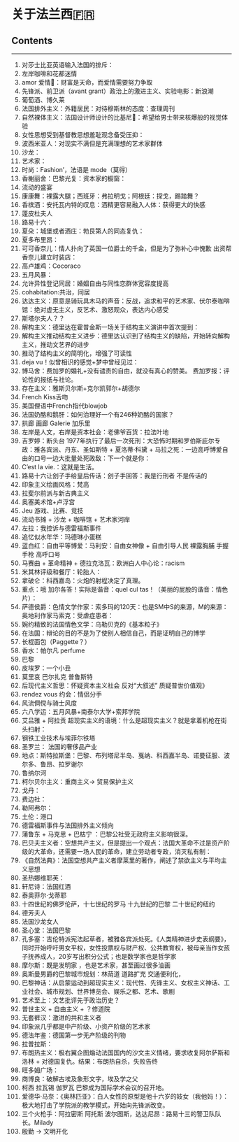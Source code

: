 # 关于法兰西🇫🇷

## Contents
---

1. 对莎士比亚英语输入法国的排斥：
2. 左岸咖啡和花都迷情
3. amor 爱情💓：财富是天命，而爱情需要努力争取
4. 先锋派、前卫派（avant grant）政治上的激进主义、实验电影：新浪潮
5. 葡萄酒、博久莱
6. 法国排外主义：外籍居民：对待穆斯林的态度：查理周刊
7. 自然裸体主义：法国设计师设计的比基尼👙：希望给男士带来核爆般的视觉体验
8. 女性思想受到基督教思想羞耻观念备受压抑：
9. 波西米亚人：对现实不满但是充满理想的艺术家群体
10. 沙龙：
11. 艺术家：
12. 时尚：Fashion’，法语是 mode（莫得）
13. 香榭丽舍：巴黎光复：资本家的橱窗：
14. 流动的盛宴
15. 康康舞：裸露大腿；西班牙：弗拉明戈；阿根廷：探戈，踢踏舞？
16. 香槟酒：安托瓦内特的叹息：酒精更容易融入人体：获得更大的快感
17. 蓬皮杜夫人
18. 路易十六：
19. 夏朵：城堡或者酒庄：勃艮第人的同态复仇：
20. 夏多布里昂：
21. 可可香奈儿：情人扑向了英国一位爵士的千金，但是为了弥补心中愧歉 出资帮香奈儿建立时装店：
22. 高卢雄鸡：Cocoraco
23. 五月风暴：
24. 允许异性登记同居：婚姻自由与同性恋群体宽容度提高
25. cohabitation:共治，同居
26. 达达主义：原意是骑玩具木马的声音：反战，追求和平的艺术家、伏尔泰咖啡馆：绝对虚无主义，反艺术、激怒观众，表达内心感受
27. 斯塔尔夫人？？
28. 解构主义：德里达在霍普金斯一场关于结构主义演讲中首次提到：
29. 解构主义推动结构主义进步：德里达认识到了结构主义的缺陷，开始转向解构主义，推动文艺界的进步
30. 推动了结构主义的简明化，增强了可读性
31. deja vu！似曾相识的感觉+梦中曾经见过：
32. 博马舍：费加罗的婚礼+没有谴责的自由，就没有真心的赞美。 费加罗报：评论性的报纸与社论。
33. 存在主义：雅斯贝尔斯+克尔凯郭尔+胡德尔
34. French Kiss舌吻
35. 美国俚语中French指代blowjob
36. 法国奶酪和鹅肝：如何治理好一个有246种奶酪的国家？
37. 拱廊 画廊 Galerie 加乐里
38. 左岸是人文，右岸是资本社会：老佛爷百货：拉法叶地
39. 吉罗婷：断头台 1977年执行了最后一次死刑：大恐怖时期和罗伯斯庇尔专政：雅各宾派、丹东、圣如斯特 + 夏洛蒂·科黛 + 马拉之死：一边高呼博爱自由的口号一边大批量处死政敌：下一个就是你：
40. C’est la vie.：这就是生活。
41. 路易十六让刽子手给皇后传话：刽子手回答：我是行刑者 不是传话的
42. 印象主义绘画风格：梵高
43. 拉斐尔前派与新古典主义
44. 奥塞美术馆+卢浮宫
45. Jeu 游戏、比赛、竞技
46. 流动书摊 + 沙龙 + 咖啡馆 + 艺术家河岸
47. 左拉：我控诉与德雷福斯事件
48. 追忆似水年华：玛德琳小蛋糕
49. 蓝白红：自由平等博爱：马利安：自由女神像 + 自由引导人民 裸露胸脯 手握手枪 高呼口号
50. 马赛曲 + 革命精神 + 德拉克洛瓦：欧洲白人中心论：racism
51. 米其林评级和餐厅：轮胎人：
52. 拿破仑：科西嘉岛：火炮的射程决定了真理。
53. 重点：哦 加尔各答！实际是谐音：quel cul tas！（美丽的屁股的谐音：情色片）：
54. 萨德侯爵：色情文学作家：索多玛的120天：也是SM中S的来源，M的来源：奥地利作家马索克：受虐症患者：
55. 婉约精致的法国情色文学：乌勒贝克的《基本粒子》
56. 在法国：辩论的目的不是为了使别人相信自己，而是证明自己的博学
57. 长棍面包（Paggette？）
58. 香水：帕尔凡 perfume 
59. 巴黎
60. 皮埃罗：一个小丑
61. 莫里哀 巴尔扎克 普鲁斯特
62. 后现代主义哲思：怀疑资本主义社会 反对“大叙述” 质疑普世价值观》
63. rendez vous 约会：情侣分手
64. 风流倜傥与骑士风度
65. 六八学运：五月风暴+南泰尔大学+索邦学院
66. 艾吕雅 + 阿拉贡 超现实主义的语境：什么是超现实主义？就是拿着机枪在街头扫射：
67. 钢铁工业技术与埃菲尔铁塔
68. 圣罗兰： 法国的奢侈品产业
69. 地点：斯特拉斯堡：巴黎、布列塔尼半岛、戛纳、科西嘉半岛、诺曼征服、波尔多、鲁昂、拉罗谢尔
70. 鲁纳尔河
71. 柯尔贝尔主义：重商主义-> 贸易保护主义
72. 戈丹：
73. 费边社：
74. 勒阿弗尔：
75. 土伦：港口
76. 德雷福斯事件与法国排外主义倾向
77. 蒲鲁东 + 马克思 + 巴枯宁 ：巴黎公社受无政府主义影响很深。
78. 巴贝夫主义者：空想共产主义，但是提出一个观点：法国大革命不过是资产阶级的大革命，还需要一场人民的革命，建立劳动者专政，消灭私有制：
79. 《自然法典》：法国空想共产主义者摩莱里的著作，阐述了禁欲主义与平均主义思想
80. 圣热娜维耶芙：
81. 轩尼诗：法国红酒
82. 泰奥菲尔·戈蒂耶
83. 十四世纪的佛罗伦萨，十七世纪的罗马 十九世纪的巴黎 二十世纪的纽约
84. 德芳夫人
85. 法国沙龙女人
86. 圣心堂：法国巴黎
87. 孔多塞：吉伦特派宪法起草者，被雅各宾派处死。《人类精神进步史表纲要》，同时开始呼吁男女平权，女性投票权与财产权、公共教育权，被母亲当作女孩子抚养成人，20岁写出积分公式；也是数学家也是哲学家
88. 摩尔斯：既是发明家 ，也是艺术家，甚至画过很多油画
89. 奥斯曼男爵的巴黎城市规划：林荫道 道路扩充 交通便利化，
90. 巴黎神话：从启蒙运动到超现实主义：现代性、先锋主义、女权主义神话、工业社会、城市规划、世界博览会、娱乐之都、艺术、歌剧
91. 艺术至上：文艺批评先于政治历史？
92. 普世主义 + 自由主义 + ？修道院
93. 无套裤汉：激进的共和主义者
94. 印象派几乎都是中产阶级、小资产阶级的艺术家
95. 德法年鉴：德国第一步无产阶级的刊物
96. 拉普拉斯：
97. 布朗热主义：极右翼企图煽动法国国内的沙文主义情绪，要求收复阿尔萨斯和洛林 + 对德国复仇。结果：布朗热自杀，失败告终
98. 旺多姆广场：
99. 商博良：破解古埃及象形文字，埃及学之父
100. 柯西 拉瓦锡 伽罗瓦 巴黎成为国际学术会议的召开地。
101. 爱德华·马奈：《奥林匹亚》：白人女性的原型是他十六岁的妓女（我他妈！）：极大地打击了学院派的教学模式，开始向先锋派改变。
102. 三个火枪手：阿拉密斯 阿托斯 波尔图斯，达达尼昂：路易十三的警卫队队长。Milady
103. 殷勤 -> 文明开化

